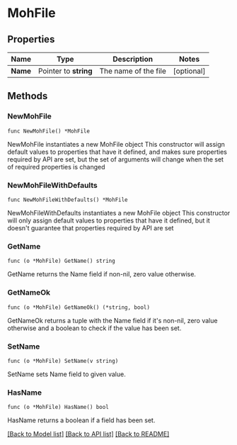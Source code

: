 # MohFile

## Properties

Name | Type | Description | Notes
------------ | ------------- | ------------- | -------------
**Name** | Pointer to **string** | The name of the file | [optional]

## Methods

### NewMohFile

`func NewMohFile() *MohFile`

NewMohFile instantiates a new MohFile object
This constructor will assign default values to properties that have it defined,
and makes sure properties required by API are set, but the set of arguments
will change when the set of required properties is changed

### NewMohFileWithDefaults

`func NewMohFileWithDefaults() *MohFile`

NewMohFileWithDefaults instantiates a new MohFile object
This constructor will only assign default values to properties that have it defined,
but it doesn't guarantee that properties required by API are set

### GetName

`func (o *MohFile) GetName() string`

GetName returns the Name field if non-nil, zero value otherwise.

### GetNameOk

`func (o *MohFile) GetNameOk() (*string, bool)`

GetNameOk returns a tuple with the Name field if it's non-nil, zero value otherwise
and a boolean to check if the value has been set.

### SetName

`func (o *MohFile) SetName(v string)`

SetName sets Name field to given value.

### HasName

`func (o *MohFile) HasName() bool`

HasName returns a boolean if a field has been set.

[[Back to Model list]](../README.md#documentation-for-models) [[Back to API list]](../README.md#documentation-for-api-endpoints) [[Back to README]](../README.md)
